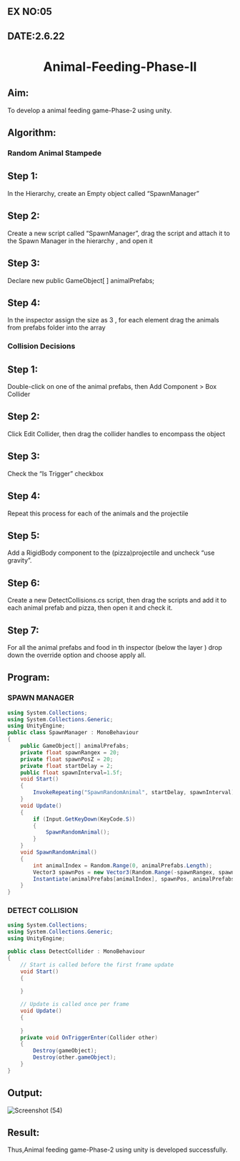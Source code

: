 ## EX NO:05
## DATE:2.6.22
# <p align="center"> Animal-Feeding-Phase-II

## Aim:
To develop a animal feeding game-Phase-2 using unity.
## Algorithm:
### Random Animal Stampede
## Step 1: 
In the Hierarchy, create an Empty object called “SpawnManager”
## Step 2:
Create a new script called “SpawnManager”, drag the script and attach it to the Spawn Manager in the hierarchy , and open it
## Step 3: 
Declare new public GameObject[ ] animalPrefabs;
## Step 4:
In the inspector assign the size as 3 , for each element drag the animals from prefabs folder into the array

### Collision Decisions
## Step 1:
Double-click on one of the animal prefabs, then Add Component > Box Collider
## Step 2:
Click Edit Collider, then drag the collider handles to encompass the object
## Step 3: 
Check the “Is Trigger” checkbox
## Step 4: 
Repeat this process for each of the animals and the projectile
## Step 5:
Add a RigidBody component to the (pizza)projectile and uncheck “use gravity”.
## Step 6:
Create a new DetectCollisions.cs script, then drag the scripts and add it to each animal prefab and pizza, then open it and check it.
## Step 7:
For all the animal prefabs and food in th inspector (below the  layer ) drop down the override option and choose apply all.

## Program:
### SPAWN MANAGER
```c#
using System.Collections;
using System.Collections.Generic;
using UnityEngine;
public class SpawnManager : MonoBehaviour
{
    public GameObject[] animalPrefabs;
    private float spawnRangex = 20;
    private float spawnPosZ = 20;
    private float startDelay = 2;
    public float spawnInterval=1.5f;
    void Start()
    {
        InvokeRepeating("SpawnRandomAnimal", startDelay, spawnInterval);
    }
    void Update()
    {
        if (Input.GetKeyDown(KeyCode.S))
        {
            SpawnRandomAnimal();
        }
    }
    void SpawnRandomAnimal()
    {
        int animalIndex = Random.Range(0, animalPrefabs.Length);
        Vector3 spawnPos = new Vector3(Random.Range(-spawnRangex, spawnRangex), 0, spawnPosZ);
        Instantiate(animalPrefabs[animalIndex], spawnPos, animalPrefabs[animalIndex].transform.rotation);
    }
}

```
### DETECT COLLISION
```C#
using System.Collections;
using System.Collections.Generic;
using UnityEngine;

public class DetectCollider : MonoBehaviour
{
    // Start is called before the first frame update
    void Start()
    {
        
    }

    // Update is called once per frame
    void Update()
    {
        
    }
    private void OnTriggerEnter(Collider other)
    {
        Destroy(gameObject);
        Destroy(other.gameObject);
    }
}

```
## Output:
![Screenshot (54)](https://user-images.githubusercontent.com/75235488/173235360-bd579ae8-dc6e-49e5-8430-74603c5c18fd.png)

## Result:

Thus,Animal feeding game-Phase-2 using unity is developed successfully.

